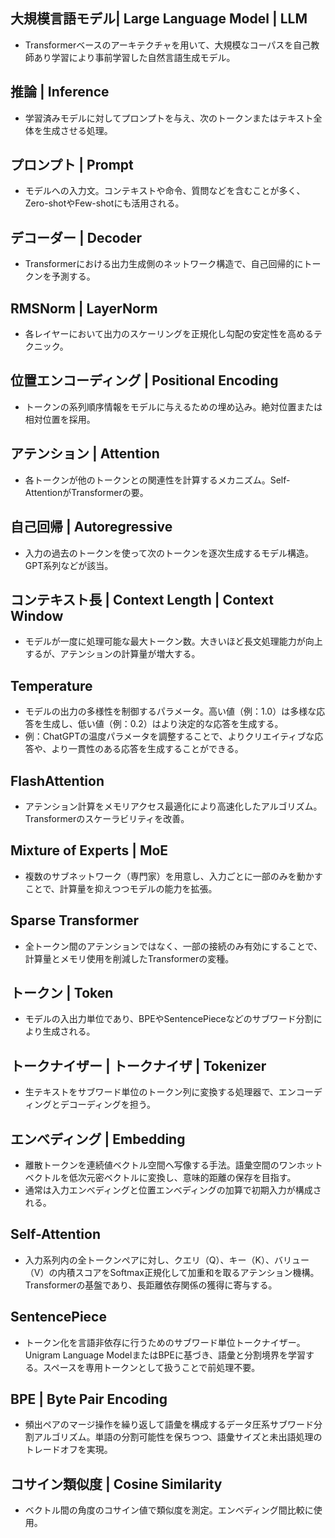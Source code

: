 <!-- 記事URL:https://github.com/takata150802/tech_glossary/blob/main/output/ai/llm.md# -->


## 大規模言語モデル| Large Language Model | LLM 
- Transformerベースのアーキテクチャを用いて、大規模なコーパスを自己教師あり学習により事前学習した自然言語生成モデル。

## 推論 | Inference	
- 学習済みモデルに対してプロンプトを与え、次のトークンまたはテキスト全体を生成させる処理。

## プロンプト | Prompt
- モデルへの入力文。コンテキストや命令、質問などを含むことが多く、Zero-shotやFew-shotにも活用される。

## デコーダー | Decoder
- Transformerにおける出力生成側のネットワーク構造で、自己回帰的にトークンを予測する。

## RMSNorm | LayerNorm
- 各レイヤーにおいて出力のスケーリングを正規化し勾配の安定性を高めるテクニック。

## 位置エンコーディング | Positional Encoding
- トークンの系列順序情報をモデルに与えるための埋め込み。絶対位置または相対位置を採用。

## アテンション | Attention
- 各トークンが他のトークンとの関連性を計算するメカニズム。Self-AttentionがTransformerの要。

## 自己回帰 | Autoregressive
- 入力の過去のトークンを使って次のトークンを逐次生成するモデル構造。GPT系列などが該当。

## コンテキスト長 | Context Length | Context Window
- モデルが一度に処理可能な最大トークン数。大きいほど長文処理能力が向上するが、アテンションの計算量が増大する。

## Temperature
- モデルの出力の多様性を制御するパラメータ。高い値（例：1.0）は多様な応答を生成し、低い値（例：0.2）はより決定的な応答を生成する。
- 例：ChatGPTの温度パラメータを調整することで、よりクリエイティブな応答や、より一貫性のある応答を生成することができる。

## FlashAttention
- アテンション計算をメモリアクセス最適化により高速化したアルゴリズム。Transformerのスケーラビリティを改善。

## Mixture of Experts | MoE
- 複数のサブネットワーク（専門家）を用意し、入力ごとに一部のみを動かすことで、計算量を抑えつつモデルの能力を拡張。

## Sparse Transformer
- 全トークン間のアテンションではなく、一部の接続のみ有効にすることで、計算量とメモリ使用を削減したTransformerの変種。

## トークン | Token
- モデルの入出力単位であり、BPEやSentencePieceなどのサブワード分割により生成される。

## トークナイザー | トークナイザ | Tokenizer
- 生テキストをサブワード単位のトークン列に変換する処理器で、エンコーディングとデコーディングを担う。

## エンべディング | Embedding
- 離散トークンを連続値ベクトル空間へ写像する手法。語彙空間のワンホットベクトルを低次元密ベクトルに変換し、意味的距離の保存を目指す。
- 通常は入力エンべディングと位置エンべディングの加算で初期入力が構成される。

## Self-Attention
- 入力系列内の全トークンペアに対し、クエリ（Q）、キー（K）、バリュー（V）の内積スコアをSoftmax正規化して加重和を取るアテンション機構。Transformerの基盤であり、長距離依存関係の獲得に寄与する。

## SentencePiece 
- トークン化を言語非依存に行うためのサブワード単位トークナイザー。Unigram Language ModelまたはBPEに基づき、語彙と分割境界を学習する。スペースを専用トークンとして扱うことで前処理不要。

## BPE | Byte Pair Encoding
- 頻出ペアのマージ操作を繰り返して語彙を構成するデータ圧系サブワード分割アルゴリズム。単語の分割可能性を保ちつつ、語彙サイズと未出語処理のトレードオフを実現。

## コサイン類似度 | Cosine Similarity
- ベクトル間の角度のコサイン値で類似度を測定。エンベディング間比較に使用。	

